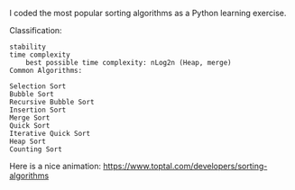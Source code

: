 I coded the most popular sorting algorithms as a Python learning exercise.

Classification:

    stability
    time complexity
        best possible time complexity: nLog2n (Heap, merge)
    Common Algorithms:

    Selection Sort
    Bubble Sort
    Recursive Bubble Sort
    Insertion Sort
    Merge Sort
    Quick Sort
    Iterative Quick Sort
    Heap Sort
    Counting Sort
    
Here is a nice animation: https://www.toptal.com/developers/sorting-algorithms